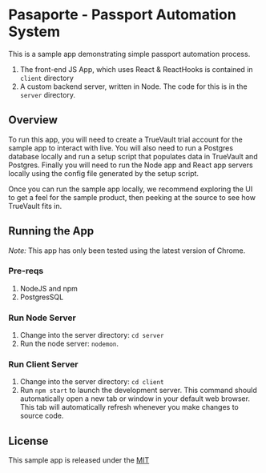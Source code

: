 # Pasaporte - Passport Automation System

This is a sample app demonstrating simple passport automation process.

1. The front-end JS App, which uses React & ReactHooks is contained in `client` directory 
1. A custom backend server, written in Node. The code for this is in the `server` directory.




## Overview
To run this app, you will need to create a TrueVault trial account for the sample app to interact with live. You will also need to run a Postgres database locally and run a setup script that populates data in TrueVault and Postgres. Finally you will need to run the Node app and React app servers locally using the config file generated by the setup script.

Once you can run the sample app locally, we recommend exploring the UI to get a feel for the sample product, then peeking at the source to see how TrueVault fits in. 

## Running the App

*Note:* This app has only been tested using the latest version of Chrome.

### Pre-reqs
1. NodeJS and npm
2. PostgresSQL


### Run Node Server
1. Change into the server directory: `cd server`
2. Run the node server: `nodemon`. 


### Run Client Server
1. Change into the server directory: `cd client`
2. Run `npm start` to launch the development server. This command should automatically open a new tab or window in your default web browser. This tab will automatically refresh whenever you make changes to source code.


## License

This sample app is released under the [MIT](LICENSE)
